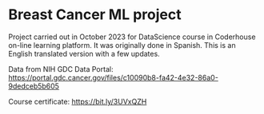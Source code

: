 # Breast Cancer ML project

Project carried out in October 2023 for DataScience course in Coderhouse on-line learning platform. It was originally done in Spanish. This is an English translated version with a few updates.

Data from NIH GDC Data Portal: https://portal.gdc.cancer.gov/files/c10090b8-fa42-4e32-86a0-9dedceb5b605

Course certificate: https://bit.ly/3UVxQZH
